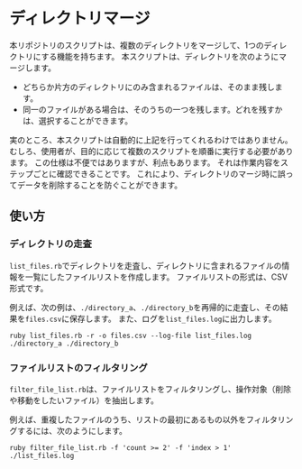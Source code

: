 # ディレクトリマージ
本リポジトリのスクリプトは、複数のディレクトリをマージして、1つのディレクトリにする機能を持ちます。
本スクリプトは、ディレクトリを次のようにマージします。
- どちらか片方のディレクトリにのみ含まれるファイルは、そのまま残します。
- 同一のファイルがある場合は、そのうちの一つを残します。どれを残すかは、選択することができます。

実のところ、本スクリプトは自動的に上記を行ってくれるわけではありません。
むしろ、使用者が、目的に応じて複数のスクリプトを順番に実行する必要があります。
この仕様は不便ではありますが、利点もあります。
それは作業内容をステップごとに確認できることです。
これにより、ディレクトリのマージ時に誤ってデータを削除することを防ぐことができます。

## 使い方
### ディレクトリの走査
`list_files.rb`でディレクトリを走査し、ディレクトリに含まれるファイルの情報を一覧にしたファイルリストを作成します。
ファイルリストの形式は、CSV形式です。

例えば、次の例は、`./directory_a`、`./directory_b`を再帰的に走査し、その結果を`files.csv`に保存します。
また、ログを`list_files.log`に出力します。
```
ruby list_files.rb -r -o files.csv --log-file list_files.log ./directory_a ./directory_b
```

### ファイルリストのフィルタリング
`filter_file_list.rb`は、ファイルリストをフィルタリングし、操作対象（削除や移動をしたいファイル）を抽出します。

例えば、重複したファイルのうち、リストの最初にあるもの以外をフィルタリングするには、次のようにします。
```
ruby filter_file_list.rb -f 'count >= 2' -f 'index > 1' ./list_files.log
```
